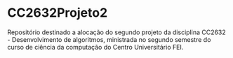 # CC2632Projeto2
Repositório destinado a alocação do segundo projeto da disciplina CC2632 - Desenvolvimento de algoritmos, ministrada no segundo semestre do curso de ciência da computação do Centro Universitário FEI.

